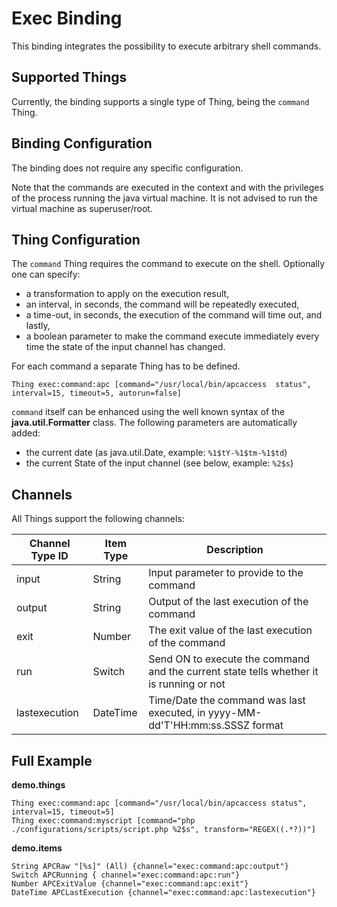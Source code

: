 # Exec Binding

This binding integrates the possibility to execute arbitrary shell commands.

## Supported Things

Currently, the binding supports a single type of Thing, being the `command` Thing.

## Binding Configuration

The binding does not require any specific configuration.

Note that the commands are executed in the context and with the privileges of the process running the java virtual machine. It is not advised to run the virtual machine as superuser/root.

## Thing Configuration

The `command` Thing requires the command to execute on the shell. Optionally one can specify:

- a transformation to apply on the execution result, 
- an interval, in seconds, the command will be repeatedly executed, 
- a time-out, in seconds, the execution of the command will time out, and lastly, 
- a boolean parameter to make the command execute immediately every time the state of the input channel has changed. 

For each command a separate Thing has to be defined.

```
Thing exec:command:apc [command="/usr/local/bin/apcaccess  status", interval=15, timeout=5, autorun=false]
```

`command` itself can be enhanced using the well known syntax of the **java.util.Formatter** class. 
The following parameters are automatically added:

- the current date (as java.util.Date, example: `%1$tY-%1$tm-%1$td`)
- the current State of the input channel (see below, example: `%2$s`)

## Channels

All Things support the following channels:

| Channel Type ID | Item Type | Description                                                                             |
|-----------------|-----------|-----------------------------------------------------------------------------------------|
| input           | String    | Input parameter to provide to the command                                               |
| output          | String    | Output of the last execution of the command                                             |
| exit            | Number    | The exit value of the last execution of the command                                     |
| run             | Switch    | Send ON to execute the command and the current state tells whether it is running or not |
| lastexecution   | DateTime  | Time/Date the command was last executed, in yyyy-MM-dd'T'HH:mm:ss.SSSZ format           |

## Full Example

**demo.things**

```
Thing exec:command:apc [command="/usr/local/bin/apcaccess status", interval=15, timeout=5]
Thing exec:command:myscript [command="php ./configurations/scripts/script.php %2$s", transform="REGEX((.*?))"]
```

**demo.items**

```
String APCRaw "[%s]" (All) {channel="exec:command:apc:output"} 
Switch APCRunning { channel="exec:command:apc:run"}
Number APCExitValue {channel="exec:command:apc:exit"}
DateTime APCLastExecution {channel="exec:command:apc:lastexecution"}
```
